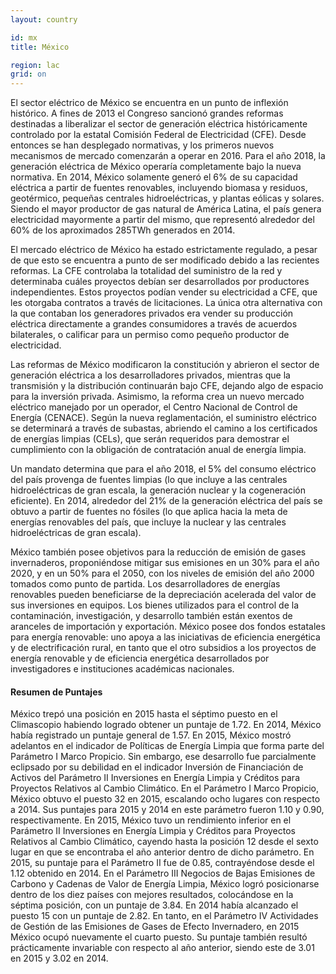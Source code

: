 ```yaml
---
layout: country

id: mx
title: México

region: lac
grid: on
---
```

El sector eléctrico de México se encuentra en un punto de inflexión histórico. A fines de 2013 el Congreso sancionó grandes reformas destinadas a liberalizar el sector de generación eléctrica históricamente controlado por la estatal Comisión Federal de Electricidad (CFE). Desde entonces se han desplegado normativas, y los primeros nuevos mecanismos de mercado comenzarán a operar en 2016. Para el año 2018, la generación eléctrica de México operaría completamente bajo la nueva normativa.
En 2014, México solamente generó el 6% de su capacidad eléctrica a partir de fuentes renovables, incluyendo biomasa y residuos, geotérmico, pequeñas centrales hidroeléctricas, y plantas eólicas y solares. Siendo el mayor productor de gas natural de América Latina, el país genera electricidad mayormente a partir del mismo, que representó alrededor del 60% de los aproximados 285TWh generados en 2014.

El mercado eléctrico de México ha estado estrictamente regulado, a pesar de que esto se encuentra a punto de ser modificado debido a las recientes reformas. La CFE controlaba la totalidad del suministro de la red y determinaba cuáles proyectos debían ser desarrollados por productores independientes. Estos proyectos podían vender su electricidad a CFE, que les otorgaba contratos a través de licitaciones. La única otra alternativa con la que contaban los generadores privados era vender su producción eléctrica directamente a grandes consumidores a través de acuerdos bilaterales, o calificar para un permiso como pequeño productor de electricidad.

Las reformas de México modificaron la constitución y abrieron el sector de generación eléctrica a los desarrolladores privados, mientras que la transmisión y la distribución continuarán bajo CFE, dejando algo de espacio para la inversión privada. Asimismo, la reforma crea un nuevo mercado eléctrico manejado por un operador, el Centro Nacional de Control de Energía (CENACE). Según la nueva reglamentación, el suministro eléctrico se determinará a través de subastas, abriendo el camino a los certificados de energías limpias (CELs), que serán requeridos para demostrar el cumplimiento con la obligación de contratación anual de energía limpia.

Un mandato determina que para el año 2018, el 5% del consumo eléctrico del país provenga de fuentes limpias (lo que incluye a las centrales hidroeléctricas de gran escala, la generación nuclear y la cogeneración eficiente). En 2014, alrededor del 21% de la generación eléctrica del país se obtuvo a partir de fuentes no fósiles (lo que aplica hacia la meta de energías renovables del país, que incluye la nuclear y las centrales hidroeléctricas de gran escala).

México también posee objetivos para la reducción de emisión de gases invernaderos, proponiéndose mitigar sus emisiones en un 30% para el año 2020, y en un 50% para el 2050, con los niveles de emisión del año 2000 tomados como punto de partida.
Los desarrolladores de energías renovables pueden beneficiarse de la depreciación acelerada del valor de sus inversiones en equipos. Los bienes utilizados para el control de la contaminación, investigación, y desarrollo también están exentos de aranceles de importación y exportación. México posee dos fondos estatales para energía renovable: uno apoya a las iniciativas de eficiencia energética y de electrificación rural, en tanto que el otro subsidios a los proyectos de energía renovable y de eficiencia energética desarrollados por investigadores e instituciones académicas nacionales.

#### Resumen de Puntajes

México trepó una posición en 2015 hasta el séptimo puesto en el Climascopio habiendo logrado obtener un puntaje de 1.72. En 2014, México había registrado un puntaje general de 1.57.
En 2015, México mostró adelantos en el indicador de Políticas de Energía Limpia que forma parte del Parámetro I Marco Propicio. Sin embargo, ese desarrollo fue parcialmente eclipsado por su debilidad en el indicador Inversión de Financiación de Activos  del Parámetro II Inversiones en Energía Limpia y Créditos para Proyectos Relativos al Cambio Climático.
En el Parámetro I Marco Propicio, México obtuvo el puesto 32 en 2015, escalando ocho lugares con respecto a 2014. Sus puntajes para 2015 y 2014 en este parámetro fueron 1.10 y 0.90, respectivamente. 
En 2015, México tuvo un rendimiento inferior en el Parámetro II Inversiones en Energía Limpia y Créditos para Proyectos Relativos al Cambio Climático, cayendo hasta la posición 12 desde el sexto lugar en que se encontraba el año anterior dentro de dicho parámetro. En 2015, su puntaje para el Parámetro II fue de 0.85, contrayéndose desde el 1.12 obtenido en 2014.
En el Parámetro III Negocios de Bajas Emisiones de Carbono y Cadenas de Valor de Energía Limpia, México logró posicionarse dentro de los diez países con mejores resultados, colocándose en la séptima posición, con un puntaje de 3.84. En 2014 había alcanzado el puesto 15 con un puntaje de 2.82.
En tanto, en el Parámetro IV Actividades de Gestión de las Emisiones de Gases de Efecto Invernadero, en 2015 México ocupó nuevamente el cuarto puesto. Su puntaje también resultó prácticamente invariable con respecto al año anterior, siendo este de 3.01 en 2015 y 3.02 en 2014.
